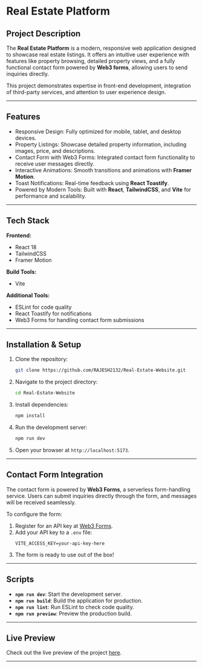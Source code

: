 # Real Estate Platform

## Project Description
The **Real Estate Platform** is a modern, responsive web application designed to showcase real estate listings. It offers an intuitive user experience with features like property browsing, detailed property views, and a fully functional contact form powered by **Web3 forms**, allowing users to send inquiries directly.

This project demonstrates expertise in front-end development, integration of third-party services, and attention to user experience design.

---

## Features
- Responsive Design: Fully optimized for mobile, tablet, and desktop devices.
- Property Listings: Showcase detailed property information, including images, price, and descriptions.
- Contact Form with Web3 Forms: Integrated contact form functionality to receive user messages directly.
- Interactive Animations: Smooth transitions and animations with **Framer Motion**.
- Toast Notifications: Real-time feedback using **React Toastify**.
- Powered by Modern Tools: Built with **React**, **TailwindCSS**, and **Vite** for performance and scalability.

---

## Tech Stack
**Frontend:**
- React 18
- TailwindCSS
- Framer Motion

**Build Tools:**
- Vite

**Additional Tools:**
- ESLint for code quality
- React Toastify for notifications
- Web3 Forms for handling contact form submissions

---

## Installation & Setup

1. Clone the repository:
   ```bash
   git clone https://github.com/RAJESH2132/Real-Estate-Website.git
   ```
2. Navigate to the project directory:
   ```bash
   cd Real-Estate-Website
   ```
3. Install dependencies:
   ```bash
   npm install
   ```
4. Run the development server:
   ```bash
   npm run dev
   ```
5. Open your browser at `http://localhost:5173`.

---

## Contact Form Integration
The contact form is powered by **Web3 Forms**, a serverless form-handling service. Users can submit inquiries directly through the form, and messages will be received seamlessly.

To configure the form:
1. Register for an API key at [Web3 Forms](https://web3forms.com/).
2. Add your API key to a `.env` file:
   ```env
   VITE_ACCESS_KEY=your-api-key-here
   ```
3. The form is ready to use out of the box!

---

## Scripts
- **`npm run dev`**: Start the development server.
- **`npm run build`**: Build the application for production.
- **`npm run lint`**: Run ESLint to check code quality.
- **`npm run preview`**: Preview the production build.

---

## Live Preview
Check out the live preview of the project [here](https://real-estate-site-demo.netlify.app/).

---
